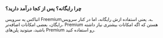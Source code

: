 
### چرا رایگانه؟ پس از کجا درآمد دارید؟ ###
اتباکس یه سرویس Freemiumـه. یعنی استفاده ازش رایگانه، اما در کنار سرویس رایگان، بعضی امکانات اضافه‌تر، Premium هستن که اگه امکانات بیشتری نیاز داشته باشید، میتونید پلن‌های Premium رو استفاده کنید.

